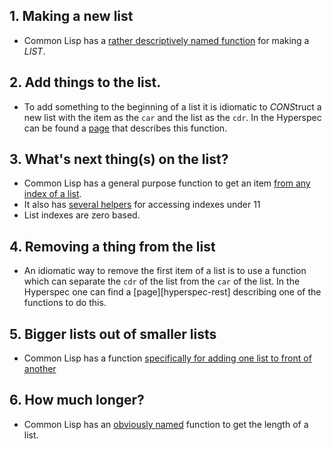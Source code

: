 ## 1. Making a new list

- Common Lisp has a [rather descriptively named function][hyper-list] for making a _LIST_.

## 2. Add things to the list.

- To add something to the beginning of a list it is idiomatic to *CONS*truct a new list with the item as the `car` and the list as the `cdr`. In the Hyperspec can be found a [page][hyper-cons] that describes this function.

## 3. What's next thing(s) on the list?

- Common Lisp has a general purpose function to get an item [from any index of a list][hyper-nth].
- It also has [several helpers][hyper-first-tenth] for accessing indexes under 11
- List indexes are zero based.

## 4. Removing a thing from the list

- An idiomatic way to remove the first item of a list is to use a function which can separate the `cdr` of the list from the `car` of the list. In the Hyperspec one can find a [page][hyperspec-rest] describing one of the functions to do this.

## 5. Bigger lists out of smaller lists

- Common Lisp has a function [specifically for adding one list to front of another][hyper-append]

## 6. How much longer?

- Common Lisp has an [obviously named][hyper-length] function to get the length of a list.

[hyper-append]: http://www.lispworks.com/documentation/HyperSpec/Body/f_append.htm
[hyper-cons]: http://www.lispworks.com/documentation/HyperSpec/Body/f_cons.htm
[hyper-first-tenth]: http://www.lispworks.com/documentation/HyperSpec/Body/f_firstc.htm
[hyper-length]: http://www.lispworks.com/documentation/HyperSpec/Body/f_length.htm
[hyper-list]: http://www.lispworks.com/documentation/HyperSpec/Body/f_list_.htm
[hyper-nth]: http://www.lispworks.com/documentation/HyperSpec/Body/f_nth.htm
[hyper-rest]: http://www.lispworks.com/documentation/HyperSpec/Body/f_rest.htm
